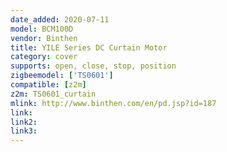 ```yaml
---
date_added: 2020-07-11
model: BCM100D
vendor: Binthen
title: YILE Series DC Curtain Motor
category: cover
supports: open, close, stop, position
zigbeemodel: ['TS0601']
compatible: [z2m]
z2m: TS0601_curtain
mlink: http://www.binthen.com/en/pd.jsp?id=187
link: 
link2: 
link3: 
---
```

